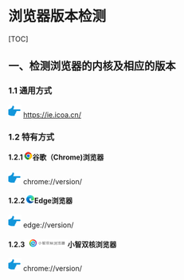 # 浏览器版本检测

[TOC]

## 一、检测浏览器的内核及相应的版本

### 1.1 通用方式

![](../Images/Common/hand-right.png) https://ie.icoa.cn/

### 1.2 特有方式

#### 1.2.1 ![](../Images/浏览器版本检测/chrome.png)谷歌（Chrome)浏览器

![](../Images/Common/hand-right.png) chrome://version/

#### 1.2.2  ![](../Images/浏览器版本检测/IDR_PRODUCT_LOGO_WHITE.png)Edge浏览器

![](../Images/Common/hand-right.png) edge://version/

#### 1.2.3![](../Images/浏览器版本检测/IDR_PRODUCT_LOGO.png)小智双核浏览器

![](../Images/Common/hand-right.png) chrome://version/

